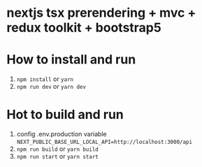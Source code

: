 # nextjs tsx prerendering + mvc + redux toolkit + bootstrap5


# How to install and run

1. `npm install` or `yarn`
2. `npm run dev` or `yarn dev`


# Hot to build and run

1. config .env.production variable `NEXT_PUBLIC_BASE_URL_LOCAL_API=http://localhost:3000/api`
2. `npm run build` or `yarn build`
3. `npm run start` or `yarn start` 
